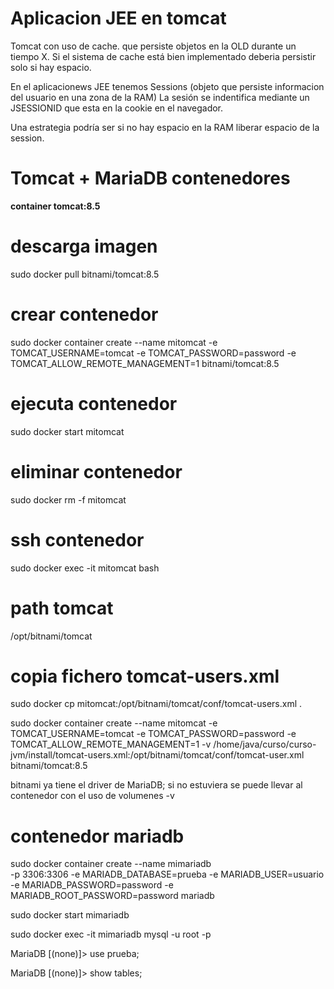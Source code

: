 # Aplicacion JEE en tomcat

Tomcat con uso de cache. que persiste objetos en la OLD durante un tiempo X. Si el sistema de cache está bien implementado deberia persistir solo si hay espacio.

En el aplicacionews JEE tenemos Sessions (objeto que persiste informacion del usuario en una zona de la RAM) La sesión se indentifica mediante un JSESSIONID que esta en la cookie en el navegador.

Una estrategia podría ser si no hay espacio en la RAM liberar espacio de la session.

# Tomcat + MariaDB contenedores

**container tomcat:8.5**

# descarga imagen
sudo docker pull bitnami/tomcat:8.5

# crear contenedor
sudo docker container create --name mitomcat -e TOMCAT_USERNAME=tomcat -e TOMCAT_PASSWORD=password -e TOMCAT_ALLOW_REMOTE_MANAGEMENT=1 bitnami/tomcat:8.5

# ejecuta contenedor
sudo docker start mitomcat

# eliminar contenedor
sudo docker rm -f mitomcat

# ssh contenedor
sudo docker exec -it mitomcat bash

# path tomcat
/opt/bitnami/tomcat

# copia fichero tomcat-users.xml

sudo docker cp mitomcat:/opt/bitnami/tomcat/conf/tomcat-users.xml .

sudo docker container create --name mitomcat -e TOMCAT_USERNAME=tomcat -e TOMCAT_PASSWORD=password -e TOMCAT_ALLOW_REMOTE_MANAGEMENT=1 -v /home/java/curso/curso-jvm/install/tomcat-users.xml:/opt/bitnami/tomcat/conf/tomcat-user.xml bitnami/tomcat:8.5

bitnami ya tiene el driver de MariaDB; si no estuviera se puede llevar al contenedor con el uso de volumenes -v

# contenedor mariadb

sudo docker container create --name mimariadb \
    -p 3306:3306 -e MARIADB_DATABASE=prueba -e MARIADB_USER=usuario \
    -e MARIADB_PASSWORD=password -e MARIADB_ROOT_PASSWORD=password mariadb

sudo docker start mimariadb

sudo docker exec -it mimariadb mysql -u root -p    

MariaDB [(none)]> use prueba;

MariaDB [(none)]> show tables;